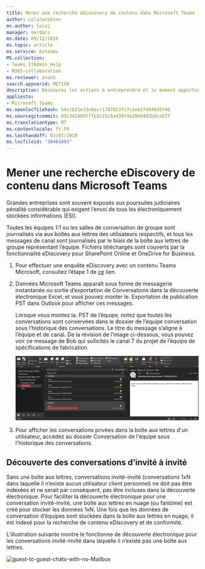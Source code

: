```yaml
---
title: Mener une recherche eDiscovery de contenu dans Microsoft Teams
author: LolaJacobsen
ms.author: lolaj
manager: serdars
ms.date: 09/12/2018
ms.topic: article
ms.service: msteams
MS.collection:
- Teams_ITAdmin_Help
- M365-collaboration
ms.reviewer: anach
search.appverid: MET150
description: Découvrez les actions à entreprendre et le moment opportun pour mener une recherche eDiscovery, par exemple lorsque vous devez soumettre toutes les informations stockées électroniquement dans le cadre d'une procédure juridique.
appliesto:
- Microsoft Teams
ms.openlocfilehash: 54ccb21e33c6acc1747023fc7c3eb174040d5746
ms.sourcegitcommit: 85c34280977fb2c15c8a43874a20e9492bdca57f
ms.translationtype: MT
ms.contentlocale: fr-FR
ms.lasthandoff: 03/07/2019
ms.locfileid: "30461803"
---
```

<a name="conduct-an-ediscovery-investigation-of-content-in-microsoft-teams"></a>Mener une recherche eDiscovery de contenu dans Microsoft Teams
============================

Grandes entreprises sont souvent exposés aux poursuites judiciaires pénalité considérable qui exigent l’envoi de tous les électroniquement stockées informations (ESI).

Toutes les équipes 1:1 ou les salles de conversation de groupe sont journalisés via aux boîtes aux lettres des utilisateurs respectifs, et tous les messages de canal sont journalisés par le biais de la boîte aux lettres de groupe représentant l’équipe. Fichiers téléchargés sont couverts par la fonctionnalité eDiscovery pour SharePoint Online et OneDrive for Business.

1.  Pour effectuer une enquête eDiscovery avec un contenu Teams Microsoft, consultez l’étape 1 de [ce](https://support.office.com/article/Manage-eDiscovery-cases-in-the-Office-365-Security-Compliance-Center-edea80d6-20a7-40fb-b8c4-5e8c8395f6da) lien.

2.  Données Microsoft Teams apparaît sous forme de messagerie instantanée ou sortie d’exportation de Conversations dans la découverte électronique Excel, et vous pouvez monter le. Exportation de publication PST dans Outlook pour afficher ces messages.

    Lorsque vous montez la. PST de l’équipe, notez que toutes les conversations sont conservées dans le dossier de l’équipe conversation sous l’historique des conversations. Le titre du message s’aligne à l’équipe et de canal. De la révision de l’image ci-dessous, vous pouvez voir ce message de Bob qui sollicités le canal 7 du projet de l’équipe de spécifications de fabrication.

    ![Capture d’écran d’un dossier de conversation de l’équipe dans la boîte aux lettres d’un utilisateur dans Outlook](media/Conduct_an_eDiscovery_investigation_of_content_in_Microsoft_Teams_image1.png)

3.  Pour afficher les conversations privées dans la boîte aux lettres d'un utilisateur, accédez au dossier Conversation de l'équipe sous l'historique des conversations.

## <a name="ediscovery-of-guest-to-guest-chats"></a>Découverte des conversations d’invité à invité

Sans une boîte aux lettres, conversations invité-invité (conversations 1xN dans laquelle il n’existe aucun utilisateur client personnel) ne doit pas être indexées et ne serait par conséquent, pas être incluses dans la découverte électronique. Pour faciliter la découverte électronique pour une conversation invité-invité, une boîte aux lettres en nuage (ou fantôme) est créé pour stocker les données 1xN. Une fois que les données de conversation d’équipes sont stockées dans la boîte aux lettres en nuage, il est indexé pour la recherche de contenu eDiscovery et de conformité.

L’illustration suivante montre le fonctionne de découverte électronique pour les conversations invité-invité dans laquelle il n’existe pas une boîte aux lettres.

![guest-to-guest-chats-with-no-Mailbox](media/conduct-an-ediscovery-investigation-of-content-in-microsoft-teams-image2.png)
